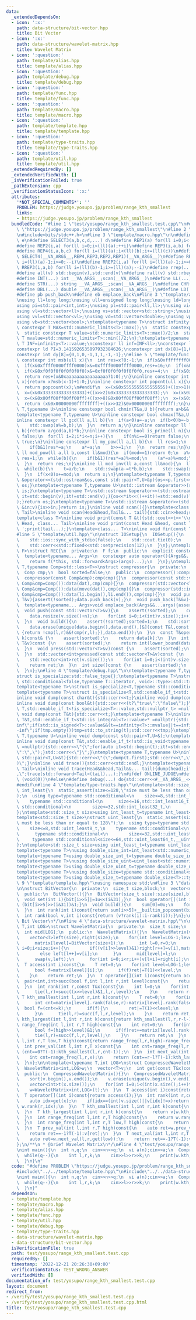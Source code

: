 ```yaml
---
data:
  _extendedDependsOn:
  - icon: ':x:'
    path: data-structure/bit-vector.hpp
    title: Bit Vector
  - icon: ':x:'
    path: data-structure/wavelet-matrix.hpp
    title: Wavelet Matrix
  - icon: ':question:'
    path: template/alias.hpp
    title: template/alias.hpp
  - icon: ':question:'
    path: template/debug.hpp
    title: template/debug.hpp
  - icon: ':question:'
    path: template/func.hpp
    title: template/func.hpp
  - icon: ':question:'
    path: template/macro.hpp
    title: template/macro.hpp
  - icon: ':question:'
    path: template/template.hpp
    title: template/template.hpp
  - icon: ':question:'
    path: template/type-traits.hpp
    title: template/type-traits.hpp
  - icon: ':question:'
    path: template/util.hpp
    title: template/util.hpp
  _extendedRequiredBy: []
  _extendedVerifiedWith: []
  _isVerificationFailed: true
  _pathExtension: cpp
  _verificationStatusIcon: ':x:'
  attributes:
    '*NOT_SPECIAL_COMMENTS*': ''
    PROBLEM: https://judge.yosupo.jp/problem/range_kth_smallest
    links:
    - https://judge.yosupo.jp/problem/range_kth_smallest
  bundledCode: "#line 1 \"test/yosupo/range_kth_smallest.test.cpp\"\n#define PROBLEM\
    \ \"https://judge.yosupo.jp/problem/range_kth_smallest\"\n#line 2 \"template/template.hpp\"\
    \n#include<bits/stdc++.h>\n#line 3 \"template/macro.hpp\"\n\n#define SELECT4(a,b,c,d,e,...)\
    \ e\n#define SELECT3(a,b,c,d,...) d\n#define REP1(a) for(ll i=0;i<(ll)(a);++i)\n\
    #define REP2(i,a) for(ll i=0;i<(ll)(a);++i)\n#define REP3(i,a,b) for(ll i=(ll)(a);i<(ll)(b);++i)\n\
    #define REP4(i,a,b,c) for(ll i=(ll)(a);i<(ll)(b);i+=(ll)(c))\n#define rep(...)\
    \ SELECT4(__VA_ARGS__,REP4,REP3,REP2,REP1)(__VA_ARGS__)\n#define RREP1(a) for(ll\
    \ i=(ll)(a)-1;i>=0;--i)\n#define RREP2(i,a) for(ll i=(ll)(a)-1;i>=0;--i)\n#define\
    \ RREP3(i,a,b) for(ll i=(ll)(b)-1;i>=(ll)(a);--i)\n#define rrep(...) SELECT3(__VA_ARGS__,RREP3,RREP2,RREP1)(__VA_ARGS__)\n\
    #define all(v) std::begin(v),std::end(v)\n#define rall(v) std::rbegin(v),std::rend(v)\n\
    #define INT(...) int __VA_ARGS__;scan(__VA_ARGS__)\n#define LL(...) ll __VA_ARGS__;scan(__VA_ARGS__)\n\
    #define STR(...) string __VA_ARGS__;scan(__VA_ARGS__)\n#define CHR(...) char __VA_ARGS__;scan(__VA_ARGS__)\n\
    #define DBL(...) double __VA_ARGS__;scan(__VA_ARGS__)\n#define LD(...) ld __VA_ARGS__;scan(__VA_ARGS__)\n\
    #define pb push_back\n#define eb emplace_back\n#line 3 \"template/alias.hpp\"\n\
    \nusing ll=long long;\nusing ull=unsigned long long;\nusing ld=long double;\n\
    using pi=std::pair<int,int>;\nusing pl=std::pair<ll,ll>;\nusing vi=std::vector<int>;\n\
    using vl=std::vector<ll>;\nusing vs=std::vector<std::string>;\nusing vc=std::vector<char>;\n\
    using vvl=std::vector<vl>;\nusing vd=std::vector<double>;\nusing vp=std::vector<pl>;\n\
    using vb=std::vector<bool>;\ntemplate<typename T>\nstruct infinity{\n  static\
    \ constexpr T MAX=std::numeric_limits<T>::max();\n  static constexpr T MIN=std::numeric_limits<T>::min();\n\
    \  static constexpr T value=std::numeric_limits<T>::max()/2;\n  static constexpr\
    \ T mvalue=std::numeric_limits<T>::min()/2;\n};\ntemplate<typename T>constexpr\
    \ T INF=infinity<T>::value;\nconstexpr ll inf=INF<ll>;\nconstexpr ld EPS=1e-8;\n\
    constexpr ld PI=3.1415926535897932384626;\nconstexpr int dx[8]={1,0,-1,0,1,-1,-1,1};\n\
    constexpr int dy[8]={0,1,0,-1,1,1,-1,-1};\n#line 5 \"template/func.hpp\"\n\ninline\
    \ constexpr int msb(ull x){\n  int res=x?0:-1;\n  if(x&0xffffffff00000000)x&=0xffffffff00000000,res+=32;\n\
    \  if(x&0xffff0000ffff0000)x&=0xffff0000ffff0000,res+=16;\n  if(x&0xff00ff00ff00ff00)x&=0xff00ff00ff00ff00,res+=8;\n\
    \  if(x&0xf0f0f0f0f0f0f0f0)x&=0xf0f0f0f0f0f0f0f0,res+=4;\n  if(x&0xcccccccccccccccc)x&=0xcccccccccccccccc,res+=2;\n\
    \  return res+(x&0xaaaaaaaaaaaaaaaa?1:0);\n}\ninline constexpr int ceil_log2(ull\
    \ x){return x?msb(x-1)+1:0;}\ninline constexpr int popcnt(ull x){\n#if __cplusplus>=202002L\n\
    \  return popcount(x);\n#endif\n  x=(x&0x5555555555555555)+((x>>1)&0x5555555555555555);\n\
    \  x=(x&0x3333333333333333)+((x>>2)&0x3333333333333333);\n  x=(x&0x0f0f0f0f0f0f0f0f)+((x>>4)&0x0f0f0f0f0f0f0f0f);\n\
    \  x=(x&0x00ff00ff00ff00ff)+((x>>8)&0x00ff00ff00ff00ff);\n  x=(x&0x0000ffff0000ffff)+((x>>16)&0x0000ffff0000ffff);\n\
    \  return (x&0x00000000ffffffff)+((x>>32)&0x00000000ffffffff);\n}\ntemplate<typename\
    \ T,typename U>\ninline constexpr bool chmin(T&a,U b){return a>b&&(a=b,true);}\n\
    template<typename T,typename U>\ninline constexpr bool chmax(T&a,U b){return a<b&&(a=b,true);}\n\
    inline constexpr ll gcd(ll a,ll b){\n  if(a<0)a=-a;\n  if(b<0)b=-b;\n  while(b){\n\
    \    std::swap(a%=b,b);\n  }\n  return a;\n}\ninline constexpr ll lcm(ll a,ll\
    \ b){return a/gcd(a,b)*b;}\ninline constexpr bool is_prime(ll n){\n  if(n<=1)return\
    \ false;\n  for(ll i=2;i*i<=n;i++){\n    if(n%i==0)return false;\n  }\n  return\
    \ true;\n}\ninline constexpr ll my_pow(ll a,ll b){\n  ll res=1;\n  while(b){\n\
    \    if(b&1)res*=a;\n    a*=a;\n    b>>=1;\n  }\n  return res;\n}\ninline constexpr\
    \ ll mod_pow(ll a,ll b,const ll&mod){\n  if(mod==1)return 0;\n  a%=mod;\n  ll\
    \ res=1;\n  while(b){\n    if(b&1)(res*=a)%=mod;\n    (a*=a)%=mod;\n    b>>=1;\n\
    \  }\n  return res;\n}\ninline ll mod_inv(ll a,const ll&mod){\n  ll b=mod,x=1,u=0,t;\n\
    \  while(b){\n    t=a/b;\n    std::swap(a-=t*b,b);\n    std::swap(x-=t*u,u);\n\
    \  }\n  if(x<0)x+=mod;\n  return x;\n}\ntemplate<typename T,typename U>\nstd::ostream\
    \ &operator<<(std::ostream&os,const std::pair<T,U>&p){os<<p.first<<\" \"<<p.second;return\
    \ os;}\ntemplate<typename T,typename U>\nstd::istream &operator>>(std::istream&is,std::pair<T,U>&p){is>>p.first>>p.second;return\
    \ is;}\ntemplate<typename T>\nstd::ostream &operator<<(std::ostream&os,const std::vector<T>&v){for(auto\
    \ it=std::begin(v);it!=std::end(v);){os<<*it<<((++it)!=std::end(v)?\" \":\"\"\
    );}return os;}\ntemplate<typename T>\nstd::istream &operator>>(std::istream&is,std::vector<T>&v){for(T\
    \ &in:v){is>>in;}return is;}\ninline void scan(){}\ntemplate<class Head,class...\
    \ Tail>\ninline void scan(Head&head,Tail&... tail){std::cin>>head;scan(tail...);}\n\
    template<class T>\ninline void print(const T &t){std::cout<<t<<'\\n';}\ntemplate<class\
    \ Head, class... Tail>\ninline void print(const Head &head, const Tail &... tail){std::cout<<head<<'\
    \ ';print(tail...);}\ntemplate<class... T>\ninline void fin(const T &... a){print(a...);exit(0);}\n\
    #line 5 \"template/util.hpp\"\n\nstruct IOSetup{\n  IOSetup(){\n    std::cin.tie(nullptr);\n\
    \    std::ios::sync_with_stdio(false);\n    std::cout.tie(0);\n    std::cout<<std::fixed<<std::setprecision(12);\n\
    \    std::cerr<<std::fixed<<std::setprecision(12);\n  }\n};\ntemplate<typename\
    \ F>\nstruct REC{\n  private:\n  F f;\n  public:\n  explicit constexpr REC(F&&f_):f(std::forward<F>(f_)){}\n\
    \  template<typename... Args>\n  constexpr auto operator()(Args&&...args)const{\n\
    \    return f(*this, std::forward<Args>(args)...);\n  }\n};\ntemplate<typename\
    \ T,typename Comp=std::less<T>>\nstruct compressor{\n  private:\n  std::vector<T>data;\n\
    \  Comp cmp;\n  bool sorted=false;\n  public:\n  compressor():compressor(Comp()){}\n\
    \  compressor(const Comp&cmp):cmp(cmp){}\n  compressor(const std::vector<T>&dat,const\
    \ Comp&cmp=Comp()):data(dat),cmp(cmp){}\n  compressor(std::vector<T>&&dat,const\
    \ Comp&cmp=Comp()):data(move(dat)),cmp(cmp){}\n  compressor(std::initializer_list<T>li,const\
    \ Comp&cmp=Comp()):data(li.begin(),li.end()),cmp(cmp){}\n  void push_back(const\
    \ T&v){assert(!sorted);data.push_back(v);}\n  void push_back(T&&v){assert(!sorted);data.push_back(move(v));}\n\
    \  template<typename... Args>void emplace_back(Args&&...args){assert(!sorted);data.emplace_back(std::forward<Args>(args)...);}\n\
    \  void push(const std::vector<T>&v){\n    assert(!sorted);\n    const int n=data.size();\n\
    \    data.resize(v.size()+n);\n    for(int i=0;i<(int)v.size();i++)data[i+n]=v[i];\n\
    \  }\n  void build(){\n    assert(!sorted);sorted=1;\n    std::sort(data.begin(),data.end(),cmp);\n\
    \    data.erase(unique(data.begin(),data.end(),[&](const T&l,const T&r)->bool\
    \ {return !cmp(l,r)&&!cmp(r,l);}),data.end());\n  }\n  const T&operator[](int\
    \ k)const& {\n    assert(sorted);\n    return data[k];\n  }\n  int get_index(const\
    \ T&v)const {\n    assert(sorted);\n    return int(lower_bound(data.begin(),data.end(),v,cmp)-data.begin());\n\
    \  }\n  void press(std::vector<T>&v)const {\n    assert(sorted);\n    for(auto&&i:v)i=get_index(i);\n\
    \  }\n  std::vector<int>pressed(const std::vector<T>&v)const {\n    assert(sorted);\n\
    \    std::vector<int>ret(v.size());\n    for(int i=0;i<(int)v.size();i++)ret[i]=get_index(v[i]);\n\
    \    return ret;\n  }\n  int size()const {\n    assert(sorted);\n    return data.size();\n\
    \  }\n};\n#line 4 \"template/debug.hpp\"\n\ntemplate<typename T,typename=void>\n\
    struct is_specialize:std::false_type{};\ntemplate<typename T>\nstruct is_specialize<T,typename\
    \ std::conditional<false,typename T::iterator, void>::type>:std::true_type{};\n\
    template<typename T>\nstruct is_specialize<T,typename std::conditional<false,decltype(T::first),void>::type>:std::true_type{};\n\
    template<typename T>\nstruct is_specialize<T,std::enable_if_t<std::is_integral<T>::value,void>>:std::true_type{};\n\
    inline void dump(const char&t){std::cerr<<t;}\ninline void dump(const std::string&t){std::cerr<<t;}\n\
    inline void dump(const bool&t){std::cerr<<(t?\"true\":\"false\");}\ntemplate <typename\
    \ T,std::enable_if_t<!is_specialize<T>::value,std::nullptr_t> =nullptr>\ninline\
    \ void dump(const T&t){std::cerr<<t;}\ntemplate<typename T>\ninline void dump(const\
    \ T&t,std::enable_if_t<std::is_integral<T>::value>* =nullptr){std::string tmp;if(t==infinity<T>::value||t==infinity<T>::MAX)tmp=\"\
    inf\";if(std::is_signed<T>::value&&(t==infinity<T>::mvalue||t==infinity<T>::MIN))tmp=\"\
    -inf\";if(tmp.empty())tmp=std::to_string(t);std::cerr<<tmp;}\ntemplate<typename\
    \ T,typename U>\ninline void dump(const std::pair<T,U>&);\ntemplate<typename T>\n\
    inline void dump(const T&t,std::enable_if_t<!std::is_void<typename T::iterator>::value>*\
    \ =nullptr){std::cerr<<\"{\";for(auto it=std::begin(t);it!=std::end(t);){dump(*it);std::cerr<<(++it==t.end()?\"\
    \":\",\");}std::cerr<<\"}\";}\ntemplate<typename T,typename U>\ninline void dump(const\
    \ std::pair<T,U>&t){std::cerr<<\"(\";dump(t.first);std::cerr<<\",\";dump(t.second);std::cerr<<\"\
    )\";}\ninline void trace(){std::cerr<<std::endl;}\ntemplate<typename Head,typename...\
    \ Tail>\ninline void trace(Head&&head,Tail&&... tail){dump(head);if(sizeof...(tail))std::cerr<<\"\
    ,\";trace(std::forward<Tail>(tail)...);}\n#ifdef ONLINE_JUDGE\n#define debug(...)\
    \ (void(0))\n#else\n#define debug(...) do{std::cerr<<#__VA_ARGS__<<\"=\";trace(__VA_ARGS__);}while(0)\n\
    #endif\n#line 4 \"template/type-traits.hpp\"\n\ntemplate<std::size_t size>\nstruct\
    \ int_least{\n  static_assert(size<=128,\"size must be less than or equal to 128\"\
    );\n  using type=typename std::conditional<\n    size<=8,std::int_least8_t,\n\
    \    typename std::conditional<\n      size<=16,std::int_least16_t,\n      typename\
    \ std::conditional<\n        size<=32,std::int_least32_t,\n        typename std::conditional<size<=64,std::int_least64_t,__int128_t>::type>::type>::type>::type;\n\
    };\ntemplate<std::size_t size>using int_least_t=typename int_least<size>::type;\n\
    template<std::size_t size>\nstruct uint_least{\n  static_assert(size<=128,\"size\
    \ must be less than or equal to 128\");\n  using type=typename std::conditional<\n\
    \    size<=8,std::uint_least8_t,\n    typename std::conditional<\n      size<=16,std::uint_least16_t,\n\
    \      typename std::conditional<\n        size<=32,std::uint_least32_t,\n   \
    \     typename std::conditional<size<=64,std::uint_least64_t,__uint128_t>::type>::type>::type>::type;\n\
    };\ntemplate<std::size_t size>using uint_least_t=typename uint_least<size>::type;\n\
    template<typename T>\nusing double_size_int=int_least<std::numeric_limits<T>::digits*2+1>;\n\
    template<typename T>using double_size_int_t=typename double_size_int<T>::type;\n\
    template<typename T>\nusing double_size_uint=uint_least<std::numeric_limits<T>::digits*2>;\n\
    template<typename T>using double_size_uint_t=typename double_size_uint<T>::type;\n\
    template<typename T>\nusing double_size=typename std::conditional<std::is_signed<T>::value,double_size_int<T>,double_size_uint<T>>::type;\n\
    template<typename T>using double_size_t=typename double_size<T>::type;\n#line\
    \ 9 \"template/template.hpp\"\nusing namespace std;\n#line 3 \"data-structure/bit-vector.hpp\"\
    \n\nstruct BitVector{\n  private:\n  size_t size,block;\n  vector<unsigned int>bit,sum;\n\
    \  public:\n  BitVector(){}\n  BitVector(size_t size):size(size),block((size+31)>>5),bit(block,0u),sum(block,0u){}\n\
    \  void set(int i){bit[i>>5]|=1u<<(i&31);}\n  bool operator[](int i)const{return\
    \ (bit[i>>5]>>(i&31))&1;}\n  void build(){\n    sum[0]=0u;\n    for(size_t i=1;i<block;i++)sum[i]=sum[i-1]+__builtin_popcount(bit[i-1]);\n\
    \  }\n  int rank(int i)const{return sum[i>>5]+__builtin_popcount(bit[i>>5]&((1<<(i&31))-1));}\n\
    \  int rank(bool v,int i)const{return (v?rank(i):i-rank(i));}\n};\n/**\n * @brief\
    \ Bit Vector\n*/\n#line 4 \"data-structure/wavelet-matrix.hpp\"\n\ntemplate<typename\
    \ T,int LOG>\nstruct WaveletMatrix{\n  private:\n  size_t size;\n  BitVector matrix[LOG];\n\
    \  int mid[LOG];\n  public:\n  WaveletMatrix(){}\n  WaveletMatrix(vector<T>v):size(v.size()){\n\
    \    vector<T>left(size),right(size);\n    for(int level=LOG-1;level>=0;level--){\n\
    \      matrix[level]=BitVector(size+1);\n      int l=0,r=0;\n      for(size_t\
    \ i=0;i<size;i++){\n        if((v[i]>>level)&1)right[r++]=v[i],matrix[level].set(i);\n\
    \        else left[l++]=v[i];\n      }\n      mid[level]=l;\n      matrix[level].build();\n\
    \      swap(v,left);\n      for(int i=0;i<r;i++)v[l+i]=right[i];\n    }\n  }\n\
    \  T access(int i)const{\n    T ret=0;\n    for(int level=LOG-1;level>=0;level--){\n\
    \      bool f=matrix[level][i];\n      if(f)ret|=T(1)<<level;\n      i=mid[level]*f+matrix[level].rank(f,i);\n\
    \    }\n    return ret;\n  }\n  T operator[](int i)const{return access(i);}\n\
    \  pair<int,int>succ(bool f,int l,int r,int level)const{\n    return {matrix[level].rank(f,l)+mid[level]*f,matrix[level].rank(f,r)+mid[level]*f};\n\
    \  }\n  int rank(int r,const T&x)const{\n    int l=0;\n    for(int level=LOG-1;level>=0;level--){\n\
    \      tie(l,r)=succ((x>>level)&1,l,r,level);\n    }\n    return r-l;\n  }\n \
    \ T kth_smallest(int l,int r,int k)const{\n    T ret=0;\n    for(int level=LOG-1;level>=0;level--){\n\
    \      int cnt=matrix[level].rank(false,r)-matrix[level].rank(false,l);\n    \
    \  bool f=(cnt<=k);\n      if(f){\n        ret|=T(1)<<level;\n        k-=cnt;\n\
    \      }\n      tie(l,r)=succ(f,l,r,level);\n    }\n    return ret;\n  }\n  T\
    \ kth_largest(int l,int r,int k)const{return kth_smallest(l,r,r-l-1-k);}\n  int\
    \ range_freq(int l,int r,T high)const{\n    int ret=0;\n    for(int level=LOG-1;level>=0;level--){\n\
    \      bool f=(high>>level)&1;\n      if(f)ret+=matrix[level].rank(false,r)-matrix[level].rank(false,l);\n\
    \      tie(l,r)=succ(f,l,r,level);\n    }\n    return ret;\n  }\n  int range_freq(int\
    \ l,int r,T low,T high)const{return range_freq(l,r,high)-range_freq(l,r,low);}\n\
    \  int prev_val(int l,int r,T x)const{\n    int cnt=range_freq(l,r,x);\n    return\
    \ (cnt==0?T(-1):kth_smallest(l,r,cnt-1));\n  }\n  int next_val(int l,int r,T x)const{\n\
    \    int cnt=range_freq(l,r,x);\n    return (cnt==r-l?T(-1):kth_largest(l,r,cnt));\n\
    \  }\n};\n\ntemplate<typename T,int LOG>\nstruct CompressedWaveletMatrix{\n  private:\n\
    \  WaveletMatrix<int,LOG>w;\n  vector<T>v;\n  int get(const T&x)const{return lower_bound(v.begin(),v.end(),x)-v.begin();}\n\
    \  public:\n  CompressedWaveletMatrix(){}\n  CompressedWaveletMatrix(const vector<T>&x):v(x){\n\
    \    sort(v.begin(),v.end());\n    v.erase(unique(v.begin(),v.end()),v.end());\n\
    \    vector<int>t(x.size());\n    for(int i=0;i<(int)x.size();i++)t[i]=get(x[i]);\n\
    \    w=WaveletMatrix<int,LOG>(t);\n  }\n  T access(int i)const{return v[w.access(i)];}\n\
    \  T operator[](int i)const{return access(i);}\n  int rank(int r,const T&x)const{\n\
    \    auto idx=get(x);\n    if(idx==(int)v.size()||v[idx]!=x)return 0;\n    return\
    \ w.rank(r,idx);\n  }\n  T kth_smallest(int l,int r,int k)const{\n    return v[w.kth_smallest(l,r,k)];\n\
    \  }\n  T kth_largest(int l,int r,int k)const{\n    return v[w.kth_largest(l,r,k)];\n\
    \  }\n  int range_freq(int l,int r,T high)const{\n    return w.range_freq(l,r,get(high));\n\
    \  }\n  int range_freq(int l,int r,T low,T high)const{\n    return w.range_freq(l,r,get(low),get(high));\n\
    \  }\n  T prev_val(int l,int r,T high)const{\n    auto ret=w.prev_val(l,r,get(high));\n\
    \    return ret==-1?T(-1):v[ret];\n  }\n  T next_val(int l,int r,T low)const{\n\
    \    auto ret=w.next_val(l,r,get(low));\n    return ret==-1?T(-1):v[ret];\n  }\n\
    };\n/**\n * @brief Wavelet Matrix\n*/\n#line 4 \"test/yosupo/range_kth_smallest.test.cpp\"\
    \nint main(){\n  int n,q;\n  cin>>n>>q;\n  vi a(n);cin>>a;\n  CompressedWaveletMatrix<int,18>w(a);\n\
    \  while(q--){\n    int l,r,k;\n    cin>>l>>r>>k;\n    print(w.kth_smallest(l,r,k));\n\
    \  }\n}\n"
  code: "#define PROBLEM \"https://judge.yosupo.jp/problem/range_kth_smallest\"\n\
    #include\"../../template/template.hpp\"\n#include\"../../data-structure/wavelet-matrix.hpp\"\
    \nint main(){\n  int n,q;\n  cin>>n>>q;\n  vi a(n);cin>>a;\n  CompressedWaveletMatrix<int,18>w(a);\n\
    \  while(q--){\n    int l,r,k;\n    cin>>l>>r>>k;\n    print(w.kth_smallest(l,r,k));\n\
    \  }\n}"
  dependsOn:
  - template/template.hpp
  - template/macro.hpp
  - template/alias.hpp
  - template/func.hpp
  - template/util.hpp
  - template/debug.hpp
  - template/type-traits.hpp
  - data-structure/wavelet-matrix.hpp
  - data-structure/bit-vector.hpp
  isVerificationFile: true
  path: test/yosupo/range_kth_smallest.test.cpp
  requiredBy: []
  timestamp: '2022-12-21 20:26:30+09:00'
  verificationStatus: TEST_WRONG_ANSWER
  verifiedWith: []
documentation_of: test/yosupo/range_kth_smallest.test.cpp
layout: document
redirect_from:
- /verify/test/yosupo/range_kth_smallest.test.cpp
- /verify/test/yosupo/range_kth_smallest.test.cpp.html
title: test/yosupo/range_kth_smallest.test.cpp
---
```

